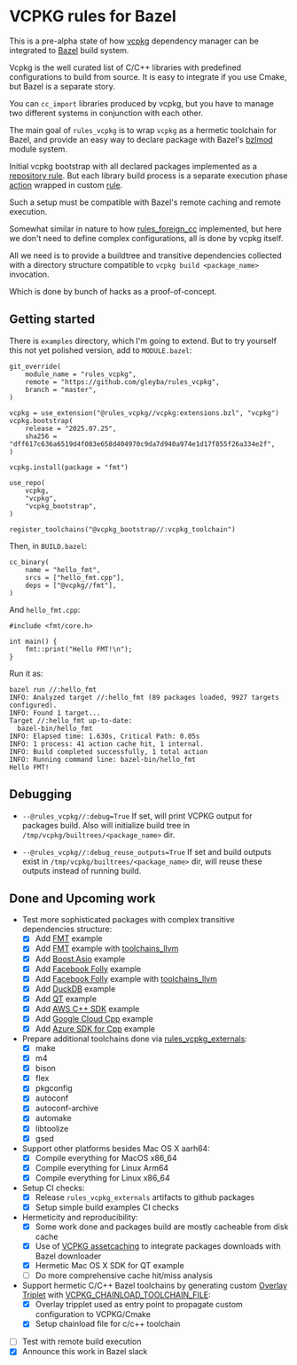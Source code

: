 # VCPKG rules for Bazel

This is a pre-alpha state of how [vcpkg](https://vcpkg.io/en/) dependency manager can be integrated to [Bazel](https://bazel.build/) build system.

Vcpkg is the well curated list of C/C++ libraries with predefined configurations to build from source.
It is easy to integrate if you use Cmake, but Bazel is a separate story.

You can `cc_import` libraries produced by vcpkg, but you have to manage two different systems in conjunction with each other.

The main goal of `rules_vcpkg` is to wrap `vcpkg` as a hermetic toolchain for Bazel, and provide an easy way to declare package with Bazel's [bzlmod](https://bazel.build/external/overview) module system.

Initial vcpkg bootstrap with all declared packages implemented as a [repository rule](https://bazel.build/external/repo). But each library build process is a separate execution phase [action](https://bazel.build/extending/rules#actions) wrapped in custom [rule](https://bazel.build/extending/rules). 

Such a setup must be compatible with Bazel's remote caching and remote execution.

Somewhat similar in nature to how [rules_foreign_cc](https://github.com/bazel-contrib/rules_foreign_cc) implemented, but here we don't need to define complex configurations, all is done by vcpkg itself. 

All we need is to provide a buildtree and transitive dependencies collected with a directory structure compatible to `vcpkg build <package_name>` invocation. 

Which is done by bunch of hacks as a proof-of-concept.

## Getting started

There is `examples` directory, which I'm going to extend.
But to try yourself this not yet polished version, add to `MODULE.bazel`:

```
git_override(
    module_name = "rules_vcpkg", 
    remote = "https://github.com/gleyba/rules_vcpkg",
    branch = "master",
)

vcpkg = use_extension("@rules_vcpkg//vcpkg:extensions.bzl", "vcpkg")
vcpkg.bootstrap(
    release = "2025.07.25",
    sha256 = "dff617c636a6519d4f083e658d404970c9da7d940a974e1d17f855f26a334e2f",
)

vcpkg.install(package = "fmt")

use_repo(
    vcpkg,
    "vcpkg",
    "vcpkg_bootstrap",
)

register_toolchains("@vcpkg_bootstrap//:vcpkg_toolchain")
```

Then, in `BUILD.bazel`:

```
cc_binary(
    name = "hello_fmt",
    srcs = ["hello_fmt.cpp"],
    deps = ["@vcpkg//fmt"],
)
```

And `hello_fmt.cpp`:

```
#include <fmt/core.h>

int main() {
    fmt::print("Hello FMT!\n");
}
```

Run it as:

```
bazel run //:hello_fmt
INFO: Analyzed target //:hello_fmt (89 packages loaded, 9927 targets configured).
INFO: Found 1 target...
Target //:hello_fmt up-to-date:
  bazel-bin/hello_fmt
INFO: Elapsed time: 1.630s, Critical Path: 0.05s
INFO: 1 process: 41 action cache hit, 1 internal.
INFO: Build completed successfully, 1 total action
INFO: Running command line: bazel-bin/hello_fmt
Hello FMT!
```

## Debugging

- `--@rules_vcpkg//:debug=True`
    If set, will print VCPKG output for packages build.
    Also will initialize build tree in `/tmp/vcpkg/builtrees/<package_name>` dir.

- `--@rules_vcpkg//:debug_reuse_outputs=True`
    If set and build outputs exist in `/tmp/vcpkg/builtrees/<package_name>` dir,
    will reuse these outputs instead of running build.

## Done and Upcoming work

- Test more sophisticated packages with complex transitive dependencies structure:
    - [x] Add [FMT](https://github.com/fmtlib/fmt) example
    - [x] Add [FMT](https://github.com/fmtlib/fmt) example with [toolchains_llvm](https://github.com/bazel-contrib/toolchains_llvm)
    - [x] Add [Boost.Asio](https://www.boost.org/doc/libs/latest/doc/html/boost_asio.html) example
    - [x] Add [Facebook Folly](https://github.com/facebook/folly) example
    - [x] Add [Facebook Folly](https://github.com/facebook/folly) example with [toolchains_llvm](https://github.com/bazel-contrib/toolchains_llvm)
    - [x] Add [DuckDB](https://duckdb.org) example
    - [x] Add [QT](https://www.qt.io/) example
    - [x] Add [AWS C++ SDK](https://github.com/aws/aws-sdk-cpp) example
    - [x] Add [Google Cloud Cpp](https://github.com/googleapis/google-cloud-cpp) example
    - [x] Add [Azure SDK for Cpp](https://github.com/Azure/azure-sdk-for-cpp/tree/main) example
- Prepare additional toolchains done via [rules_vcpkg_externals](https://github.com/gleyba/rules_vcpkg_externals):
    - [x] make
    - [x] m4
    - [x] bison
    - [x] flex
    - [x] pkgconfig
    - [x] autoconf
    - [x] autoconf-archive
    - [x] automake
    - [x] libtoolize
    - [x] gsed
- Support other platforms besides Mac OS X aarh64: 
    - [x] Compile everything for MacOS x86_64
    - [x] Compile everything for Linux Arm64
    - [x] Compile everything for Linux x86_64
- Setup CI checks:
    - [x] Release `rules_vcpkg_externals` artifacts to github packages
    - [x] Setup simple build examples CI checks
- Hermeticity and reproducibility:
    - [x] Some work done and packages build are mostly cacheable from disk cache
    - [x] Use of [VCPKG assetcaching](https://learn.microsoft.com/en-us/vcpkg/users/assetcaching?WT.mc_id=vcpkg_inproduct_cli) to integrate packages downloads with Bazel downloader
    - [x] Hermetic Mac OS X SDK for QT example
    - [ ] Do more comprehensive cache hit/miss analysis
- Support hermetic C/C++ Bazel toolchains by generating custom [Overlay Triplet](https://learn.microsoft.com/en-us/vcpkg/users/examples/overlay-triplets-linux-dynamic) with [VCPKG_CHAINLOAD_TOOLCHAIN_FILE](https://learn.microsoft.com/en-us/vcpkg/users/triplets#vcpkg_chainload_toolchain_file):
    - [x] Overlay tripplet used as entry point to propagate custom configuration to VCPKG/Cmake
    - [x] Setup chainload file for c/c++ toolchain
- [ ] Test with remote build execution
- [x] Announce this work in Bazel slack

